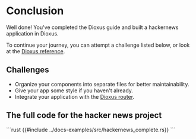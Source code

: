 # Conclusion

Well done! You've completed the Dioxus guide and built a hackernews application in Dioxus.

To continue your journey, you can attempt a challenge listed below, or look at the [Dioxus reference](../reference/index.md).

## Challenges

- Organize your components into separate files for better maintainability.
- Give your app some style if you haven't already.
- Integrate your application with the [Dioxus router](../router/index.md).


## The full code for the hacker news project

\```rust
{{#include ../docs-examples/src/hackernews_complete.rs}}
\```
